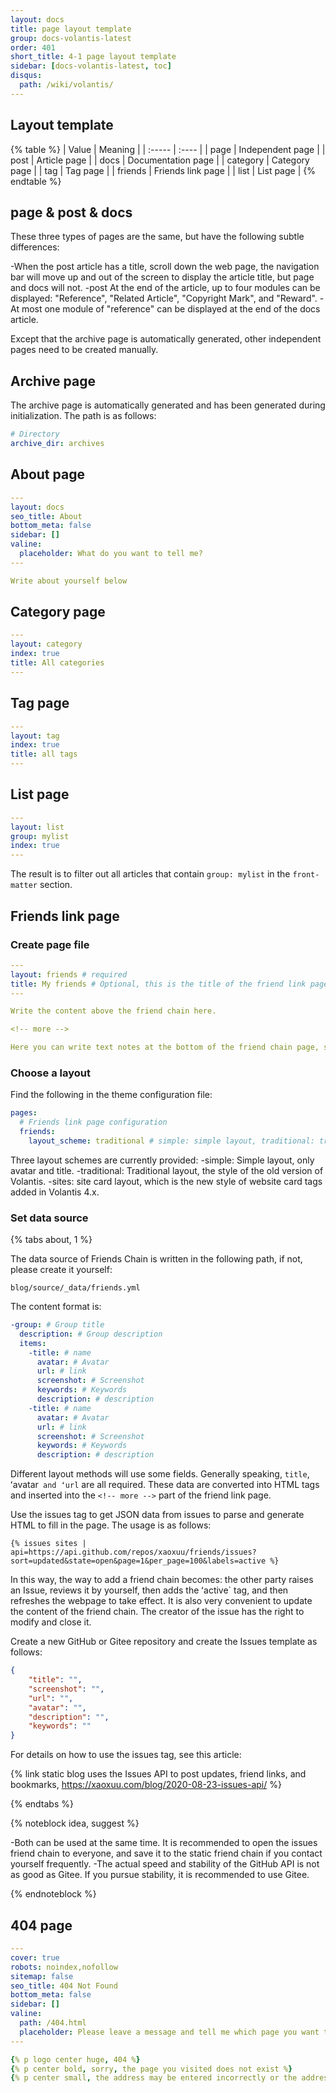```yaml
---
layout: docs
title: page layout template
group: docs-volantis-latest
order: 401
short_title: 4-1 page layout template
sidebar: [docs-volantis-latest, toc]
disqus:
  path: /wiki/volantis/
---
```


## Layout template

{% table %}
| Value | Meaning |
| :----- | :---- |
| page | Independent page |
| post | Article page |
| docs | Documentation page |
| category | Category page |
| tag | Tag page |
| friends | Friends link page |
| list | List page |
{% endtable %}

## page & post & docs

These three types of pages are the same, but have the following subtle differences:

-When the post article has a title, scroll down the web page, the navigation bar will move up and out of the screen to display the article title, but page and docs will not.
-post At the end of the article, up to four modules can be displayed: "Reference", "Related Article", "Copyright Mark", and "Reward".
-At most one module of "reference" can be displayed at the end of the docs article.


Except that the archive page is automatically generated, other independent pages need to be created manually.

## Archive page

The archive page is automatically generated and has been generated during initialization. The path is as follows:

```yaml blog/_config.yml
# Directory
archive_dir: archives
```

## About page

```yaml Create file if not exists: source/about/index.md
---
layout: docs
seo_title: About
bottom_meta: false
sidebar: []
valine:
  placeholder: What do you want to tell me?
---

Write about yourself below

```

## Category page

```yaml Create file if not exists: source/categories/index.md
---
layout: category
index: true
title: All categories
---
```

## Tag page

```yaml Create file if not exists: source/tags/index.md
---
layout: tag
index: true
title: all tags
---
```

## List page

```yaml Create file if not exists: source/mylist/index.md
---
layout: list
group: mylist
index: true
---
```

The result is to filter out all articles that contain `group: mylist` in the `front-matter` section.


## Friends link page

### Create page file

```yaml Create file if not exists: source/friends/index.md
---
layout: friends # required
title: My friends # Optional, this is the title of the friend link page
---

Write the content above the friend chain here.

<!-- more -->

Here you can write text notes at the bottom of the friend chain page, such as your own friend chain specifications, examples, etc.

```

### Choose a layout

Find the following in the theme configuration file:

```yaml
pages:
  # Friends link page configuration
  friends:
    layout_scheme: traditional # simple: simple layout, traditional: traditional layout, sites: website card layout
```

Three layout schemes are currently provided:
-simple: Simple layout, only avatar and title.
-traditional: Traditional layout, the style of the old version of Volantis.
-sites: site card layout, which is the new style of website card tags added in Volantis 4.x.

### Set data source


{% tabs about, 1 %}

<!-- tab static data source -->

The data source of Friends Chain is written in the following path, if not, please create it yourself:
```
blog/source/_data/friends.yml
```
The content format is:
```yaml blog/source/_data/friends.yml
-group: # Group title
  description: # Group description
  items:
    -title: # name
      avatar: # Avatar
      url: # link
      screenshot: # Screenshot
      keywords: # Keywords
      description: # description
    -title: # name
      avatar: # Avatar
      url: # link
      screenshot: # Screenshot
      keywords: # Keywords
      description: # description
```

Different layout methods will use some fields. Generally speaking, `title`, ʻavatar` and ʻurl` are all required. These data are converted into HTML tags and inserted into the `<!-- more -->` part of the friend link page.

<!-- endtab -->

<!-- tab dynamic data source -->

Use the issues tag to get JSON data from issues to parse and generate HTML to fill in the page. The usage is as follows:

```
{% issues sites | api=https://api.github.com/repos/xaoxuu/friends/issues?sort=updated&state=open&page=1&per_page=100&labels=active %}
```

In this way, the way to add a friend chain becomes: the other party raises an Issue, reviews it by yourself, then adds the ʻactive` tag, and then refreshes the webpage to take effect. It is also very convenient to update the content of the friend chain. The creator of the issue has the right to modify and close it.

Create a new GitHub or Gitee repository and create the Issues template as follows:

```json
{
    "title": "",
    "screenshot": "",
    "url": "",
    "avatar": "",
    "description": "",
    "keywords": ""
}
```

For details on how to use the issues tag, see this article:

{% link static blog uses the Issues API to post updates, friend links, and bookmarks, https://xaoxuu.com/blog/2020-08-23-issues-api/ %}


<!-- endtab -->

{% endtabs %}

{% noteblock idea, suggest %}

-Both can be used at the same time. It is recommended to open the issues friend chain to everyone, and save it to the static friend chain if you contact yourself frequently.
-The actual speed and stability of the GitHub API is not as good as Gitee. If you pursue stability, it is recommended to use Gitee.

{% endnoteblock %}

## 404 page

```yaml Create file if not exists: source/404.md
---
cover: true
robots: noindex,nofollow
sitemap: false
seo_title: 404 Not Found
bottom_meta: false
sidebar: []
valine:
  path: /404.html
  placeholder: Please leave a message and tell me which page you want to visit is not found
---

{% p logo center huge, 404 %}
{% p center bold, sorry, the page you visited does not exist %}
{% p center small, the address may be entered incorrectly or the address has been deleted %}

```